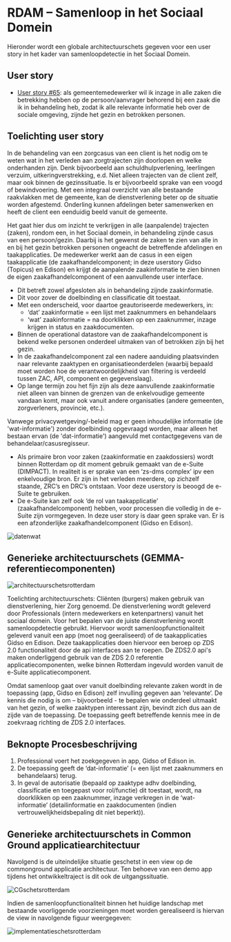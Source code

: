 # RDAM – Samenloop in het Sociaal Domein

Hieronder wordt een globale architectuurschets gegeven voor een user story in het kader van samenloopdetectie in het Sociaal Domein. 

## User story
* [User story #65](https://github.com/VNG-Realisatie/gemma-zaken/issues/65): als gemeentemedewerker wil ik inzage in alle zaken die betrekking hebben op de persoon/aanvrager behorend bij een zaak die ik in behandeling heb, zodat ik alle relevante informatie heb over de sociale omgeving, zijnde het gezin en betrokken personen.

## Toelichting user story

In de behandeling van een zorgcasus van een client is het nodig om te weten wat in het verleden aan zorgtrajecten zijn doorlopen en welke onderhanden zijn. Denk bijvoorbeeld aan schuldhulpverlening, leerlingen verzuim, uitkeringverstrekking, e.d. Niet alleen trajecten van de client zelf, maar ook binnen de gezinssituatie. Is er bijvoorbeeld sprake van een voogd of bewindvoering. Met een integraal overzicht van alle bestaande raakvlakken met de gemeente, kan de dienstverlening beter op de situatie worden afgestemd. Onderling kunnen afdelingen beter samenwerken en heeft de client een eenduidig beeld vanuit de gemeente.

Het gaat hier dus om inzicht te verkrijgen in alle (aanpalende) trajecten (zaken), rondom een, in het Sociaal domein, in behandeling zijnde casus van een persoon/gezin. Daarbij is het gewenst de zaken te zien van alle in en bij het gezin betrokken personen ongeacht de betreffende afdelingen en taakapplicaties. De medewerker werkt aan de casus in een eigen taakapplicatie (de zaakafhandelcomponent; in deze userstory Gidso (Topicus) en Edison) en krijgt de aanpalende zaakinformatie te zien binnen de eigen zaakafhandelcomponent of een aanvullende user interface. 

* Dit betreft zowel afgesloten als in behandeling zijnde zaakinformatie. 
* Dit voor zover de doelbinding en classificatie dit toestaat.
* Met een onderscheid, voor daartoe geautoriseerde medewerkers, in:
    * ‘dat’ zaakinformatie = een lijst met zaaknummers en behandelaars
    * ‘wat’ zaakinformatie = na doorklikken op een zaaknummer, inzage krijgen in status en zaakdocumenten.
* Binnen de operational datastore van de zaakafhandelcomponent is bekend welke personen onderdeel uitmaken van of betrokken zijn bij het gezin.
* In de zaakafhandelcomponent zal een nadere aanduiding plaatsvinden naar relevante zaaktypen en organisatieonderdelen (waarbij bepaald moet worden hoe de verantwoordelijkheid van filtering is verdeeld tussen ZAC, API, component en gegevenslaag). 
* Op lange termijn zou het fijn zijn als deze aanvullende zaakinformatie niet alleen van binnen de grenzen van de enkelvoudige gemeente vandaan komt, maar ook vanuit andere organisaties (andere gemeenten, zorgverleners, provincie, etc.).  

Vanwege privacywetgeving/-beleid mag er geen inhoudelijke informatie (de 'wat-informatie') zonder doelbinding opgevraagd worden, maar alleen het bestaan ervan (de 'dat-informatie') aangevuld met contactgegevens van de behandelaar/casusregisseur. <juridische check moet nog gemaakt>

* Als primaire bron voor zaken (zaakinformatie en zaakdossiers) wordt binnen Rotterdam op dit moment gebruik gemaakt van de e-Suite (DIMPACT). In realiteit is er sprake van een ‘zs-dms complex’ ipv een enkelvoudige bron. Er zijn in het verleden meerdere, op zichzelf staande, ZRC’s en DRC’s ontstaan. Voor deze userstory is beoogd de e-Suite te gebruiken. 
* De e-Suite kan zelf ook ‘de rol van taakapplicatie’ (zaakafhandelcomponent) hebben, voor processen die volledig in de e-Suite zijn vormgegeven. In deze user story is daar geen sprake van. Er is een afzonderlijke zaakafhandelcomponent (Gidso en Edison). 

![datenwat](./bestanden/rotterdam/datenwat.png?raw=true)

## Generieke architectuurschets (GEMMA-referentiecomponenten)

![architectuurschetsrotterdam](./bestanden/rotterdam/US65-arch-1.png?raw=true)

Toelichting architectuurschets: Cliënten (burgers) maken gebruik van dienstverlening, hier Zorg genoemd. De dienstverlening wordt geleverd door Professionals (intern medewerkers en ketenpartners) vanuit het sociaal domein. Voor het bepalen van de juiste dienstverlening wordt samenloopdetectie gebruikt. Hiervoor wordt samenloopfunctionaliteit geleverd vanuit een app (moet nog geeraliseerd) of de taakapplicaties Gidso en Edison. Deze taakapplicaties doen hiervoor een beroep op ZDS 2.0 functionaliteit door de api interfaces aan te roepen. De ZDS2.0 api's maken onderliggend gebruik van de ZDS 2.0 referentie applicatiecomponenten, welke binnen Rotterdam ingevuld worden vanuit de e-Suite applicatiecomponent.

Omdat samenloop gaat over vanuit doelbinding relevante zaken wordt in de toepassing (app, Gidso en Edison) zelf invulling gegeven aan ‘relevante’. De kennis die nodig is om – bijvoorbeeld - te bepalen wie onderdeel uitmaakt van het gezin, of welke zaaktypen interessant zijn, bevindt zich dus aan de zijde van de toepassing. De toepassing geeft betreffende kennis mee in de zoekvraag richting de ZDS 2.0 interfaces.

## Beknopte Procesbeschrijving

1.	Professional voert het zoekgegeven in app, Gidso of Edison in.
2.	De toepassing geeft de ‘dat-informatie’ (= een lijst met zaaknummers en behandelaars) terug.
3.	In geval de autorisatie (bepaald op zaaktype adhv doelbinding, classificatie en toegepast voor rol/functie) dit toestaat, wordt, na doorklikken op een zaaknummer, inzage verkregen in de ‘wat-informatie’ (detailinformatie en zaakdocumenten (indien vertrouwelijkheidsbepaling dit niet beperkt)).

## Generieke architectuurschets in Common Ground applicatiearchitectuur

Navolgend is de uiteindelijke situatie geschetst in een view
op de commonground applicatie architectuur. Ten behoeve van een demo app
tijdens het ontwikkeltraject is dit ook de uitgangssituatie.

![CGschetsrotterdam](./bestanden/rotterdam/US65-arch-3.png?raw=true)

Indien de samenloopfunctionaliteit binnen het huidige
landschap met bestaande voorliggende voorzieningen moet worden gerealiseerd is hiervan
de view in navolgende figuur weergegeven:

![implementatieschetsrotterdam](./bestanden/rotterdam/US65-arch-2.png?raw=true)
